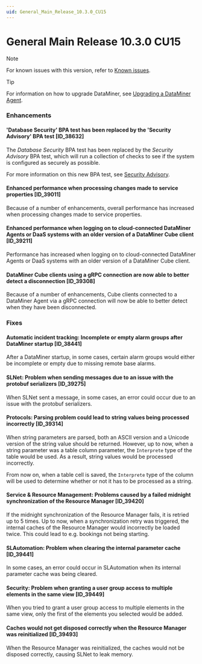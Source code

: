 ```yaml
---
uid: General_Main_Release_10.3.0_CU15
---
```


# General Main Release 10.3.0 CU15

> [!NOTE]
> For known issues with this version, refer to [Known issues](xref:Known_issues).

> [!TIP]
> For information on how to upgrade DataMiner, see [Upgrading a DataMiner Agent](xref:Upgrading_a_DataMiner_Agent).

### Enhancements

#### 'Database Security' BPA test has been replaced by the 'Security Advisory' BPA test [ID_38632]

<!-- MR 10.3.0 [CU15]/10.4.0 [CU3] - FR 10.4.5 -->

The *Database Security* BPA test has been replaced by the *Security Advisory* BPA test, which will run a collection of checks to see if the system is configured as securely as possible.

For more information on this new BPA test, see [Security Advisory](xref:BPA_Security_Advisory).

#### Enhanced performance when processing changes made to service properties [ID_39011]

<!-- MR 10.3.0 [CU15]/10.4.0 [CU3] - FR 10.4.6 -->

Because of a number of enhancements, overall performance has increased when processing changes made to service properties.

#### Enhanced performance when logging on to cloud-connected DataMiner Agents or DaaS systems with an older version of a DataMiner Cube client [ID_39211]

<!-- MR 10.3.0 [CU15]/10.4.0 [CU3] - FR 10.4.6 -->

Performance has increased when logging on to cloud-connected DataMiner Agents or DaaS systems with an older version of a DataMiner Cube client.

#### DataMiner Cube clients using a gRPC connection are now able to better detect a disconnection [ID_39308]

<!-- MR 10.3.0 [CU15] / 10.4.0 [CU3] - FR 10.4.6 -->

Because of a number of enhancements, Cube clients connected to a DataMiner Agent via a gRPC connection will now be able to better detect when they have been disconnected.

### Fixes

#### Automatic incident tracking: Incomplete or empty alarm groups after DataMiner startup [ID_38441]

<!-- MR 10.3.0 [CU15]/10.4.0 [CU3] - FR 10.4.6 -->

After a DataMiner startup, in some cases, certain alarm groups would either be incomplete or empty due to missing remote base alarms.

#### SLNet: Problem when sending messages due to an issue with the protobuf serializers [ID_39275]

<!-- MR 10.3.0 [CU15]/10.4.0 [CU3] - FR 10.4.6 -->

When SLNet sent a message, in some cases, an error could occur due to an issue with the protobuf serializers.

#### Protocols: Parsing problem could lead to string values being processed incorrectly [ID_39314]

<!-- MR 10.3.0 [CU15]/10.4.0 [CU3] - FR 10.4.6 -->

When string parameters are parsed, both an ASCII version and a Unicode version of the string value should be returned. However, up to now, when a string parameter was a table column parameter, the `Interprete` type of the table would be used. As a result, string values would be processed incorrectly.

From now on, when a table cell is saved, the `Interprete` type of the column will be used to determine whether or not it has to be processed as a string.

#### Service & Resource Management: Problems caused by a failed midnight synchronization of the Resource Manager [ID_39420]

<!-- MR 10.3.0 [CU15]/10.4.0 [CU3] - FR 10.4.6 -->

If the midnight synchronization of the Resource Manager fails, it is retried up to 5 times. Up to now, when a synchronization retry was triggered, the internal caches of the Resource Manager would incorrectly be loaded twice. This could lead to e.g. bookings not being starting.

#### SLAutomation: Problem when clearing the internal parameter cache [ID_39441]

<!-- MR 10.3.0 [CU15]/10.4.0 [CU3] - FR 10.4.6 -->

In some cases, an error could occur in SLAutomation when its internal parameter cache was being cleared.

#### Security: Problem when granting a user group access to multiple elements in the same view [ID_39449]

<!-- MR 10.3.0 [CU15]/10.4.0 [CU3] - FR 10.4.6 -->

When you tried to grant a user group access to multiple elements in the same view, only the first of the elements you selected would be added.

#### Caches would not get disposed correctly when the Resource Manager was reinitialized [ID_39493]

<!-- MR 10.3.0 [CU15]/10.4.0 [CU3] - FR 10.4.6 [CU0] -->

When the Resource Manager was reinitialized, the caches would not be disposed correctly, causing SLNet to leak memory.
